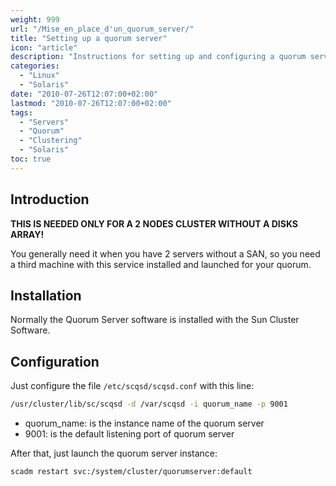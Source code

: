 ```yaml
---
weight: 999
url: "/Mise_en_place_d'un_quorum_server/"
title: "Setting up a quorum server"
icon: "article"
description: "Instructions for setting up and configuring a quorum server for a 2-node cluster without a disk array"
categories:
  - "Linux"
  - "Solaris"
date: "2010-07-26T12:07:00+02:00"
lastmod: "2010-07-26T12:07:00+02:00"
tags:
  - "Servers"
  - "Quorum"
  - "Clustering"
  - "Solaris"
toc: true
---
```


## Introduction

**THIS IS NEEDED ONLY FOR A 2 NODES CLUSTER WITHOUT A DISKS ARRAY!**

You generally need it when you have 2 servers without a SAN, so you need a third machine with this service installed and launched for your quorum.

## Installation

Normally the Quorum Server software is installed with the Sun Cluster Software.

## Configuration

Just configure the file `/etc/scqsd/scqsd.conf` with this line:

```bash
/usr/cluster/lib/sc/scqsd -d /var/scqsd -i quorum_name -p 9001
```

- quorum_name: is the instance name of the quorum server
- 9001: is the default listening port of quorum server

After that, just launch the quorum server instance:

```bash
scadm restart svc:/system/cluster/quorumserver:default
```
